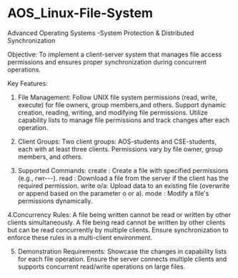 # AOS_Linux-File-System
Advanced Operating Systems -System Protection &amp; Distributed Synchronization

Objective:
To implement a client-server system that manages file access permissions and ensures proper synchronization during concurrent operations.

Key Features:
  1. File Management:
          Follow UNIX file system permissions (read, write, execute) for file owners, group  members,and others.
          Support dynamic creation, reading, writing, and modifying file permissions.
          Utilize capability lists to manage file permissions and track changes after each operation.
     
  2. Client Groups:
        Two client groups: AOS-students and CSE-students, each with at least three clients.
        Permissions vary by file owner, group members, and others.
     
  3. Supported Commands:
        create <filename> <permissions>: Create a file with specified permissions (e.g., rwr---).
        read <filename>: Download a file from the server if the client has the required permission.
        write <filename> o/a: Upload data to an existing file (overwrite or append based on the parameter o or a).
        mode <filename> <permissions>: Modify a file's permissions dynamically.
     
  4.Concurrency Rules:
        A file being written cannot be read or written by other clients simultaneously.
        A file being read cannot be written by other clients but can be read concurrently by multiple clients.
        Ensure synchronization to enforce these rules in a multi-client environment.
        
  5. Demonstration Requirements:
        Showcase the changes in capability lists for each file operation.
        Ensure the server connects multiple clients and supports concurrent read/write operations on large files.


     
